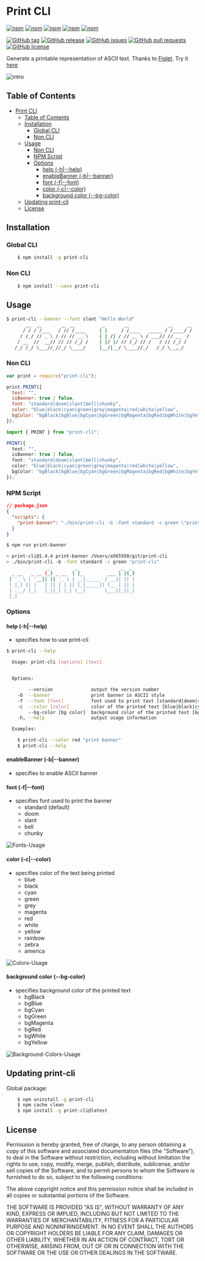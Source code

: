 <a id="markdown-print-cli" name="print-cli"></a>

# Print CLI

[![npm](https://img.shields.io/npm/v/print-cli.svg?style=plastic)](https://www.npmjs.com/package/print-cli)
[![npm](https://img.shields.io/npm/dw/print-cli.svg?style=plastic)](https://www.npmjs.com/package/print-cli)
[![npm](https://img.shields.io/npm/dm/print-cli.svg?style=plastic)](https://www.npmjs.com/package/print-cli)
[![npm](https://img.shields.io/npm/dy/print-cli.svg?style=plastic)](https://www.npmjs.com/package/print-cli)
[![npm](https://img.shields.io/npm/dt/print-cli.svg?style=plastic)](https://www.npmjs.com/package/print-cli)

[![GitHub tag](https://img.shields.io/github/tag/sridharmallela/print-cli.svg?style=plastic)](https://github.com/sridharmallela/print-cli/tags)
[![GitHub release](https://img.shields.io/github/release/sridharmallela/print-cli.svg?style=plastic)](https://github.com/sridharmallela/print-cli/releases)
[![GitHub issues](https://img.shields.io/github/issues/sridharmallela/print-cli.svg?style=plastic)](https://github.com/sridharmallela/print-cli/issues)
[![GitHub pull requests](https://img.shields.io/github/issues-pr/sridharmallela/print-cli.svg?style=plastic)](https://github.com/sridharmallela/print-cli/pulls)
[![GitHub license](https://img.shields.io/badge/license-MIT-blue.svg?style=plastic)](https://raw.githubusercontent.com/sridharmallela/print-cli/master/LICENSE)

Generate a printable representation of ASCII text. Thanks to [Figlet](https://www.npmjs.com/package/figlet). Try it [here](http://patorjk.com/software/taag/#p=display&f=Graffiti&t=Type%20Something%20)

![intro](https://github.com/sridharmallela/print-cli/blob/master/assets/intro.gif?raw=true)

<a id="markdown-table-of-contents" name="table-of-contents"></a>

## Table of Contents

<!-- TOC -->

- [Print CLI](#print-cli)
  - [Table of Contents](#table-of-contents)
  - [Installation](#installation)
    - [Global CLI](#global-cli)
    - [Non CLI](#non-cli)
  - [Usage](#usage)
    - [Non CLI](#non-cli-1)
    - [NPM Script](#npm-script)
    - [Options](#options)
      - [help (-h|--help)](#help--h--help)
      - [enableBanner (-b|--banner)](#enablebanner--b--banner)
      - [font (-f|--font)](#font--f--font)
      - [color (-c|--color)](#color--c--color)
      - [background color (--bg-color)](#background-color---bg-color)
  - [Updating print-cli](#updating-print-cli)
  - [License](#license)

<!-- /TOC -->

<a id="markdown-installation" name="installation"></a>

## Installation

<a id="markdown-global-cli" name="global-cli"></a>

### Global CLI

```bash
    $ npm install -g print-cli
```

<a id="markdown-non-cli" name="non-cli"></a>

### Non CLI

```bash
    $ npm install --save print-cli
```

<a id="markdown-usage" name="usage"></a>

## Usage

```bash
$ print-cli --banner --font slant "Hello World"
       __  __       __ __          _       __              __     __
      / / / /___   / // /____     | |     / /____   _____ / /____/ /
     / /_/ // _ \ / // // __ \    | | /| / // __ \ / ___// // __  /
    / __  //  __// // // /_/ /    | |/ |/ // /_/ // /   / // /_/ /
   /_/ /_/ \___//_//_/ \____/     |__/|__/ \____//_/   /_/ \__,_/

```

<a id="markdown-non-cli-1" name="non-cli-1"></a>

### Non CLI

```js
var print = require("print-cli");

print.PRINT({
  text: "",
  isBanner: true | false,
  font: "standard|doom|slant|bell|chunky",
  color: "blue|black|cyan|green|grey|magenta|red|white|yellow",
  bgColor: "bgBlack|bgBlue|bgCyan|bgGreen|bgMagenta|bgRed|bgWhite|bgYellow"
});
```

```ts
import { PRINT } from "print-cli";

PRINT({
  text: "",
  isBanner: true | false,
  font: "standard|doom|slant|bell|chunky",
  color: "blue|black|cyan|green|grey|magenta|red|white|yellow",
  bgColor: "bgBlack|bgBlue|bgCyan|bgGreen|bgMagenta|bgRed|bgWhite|bgYellow"
});
```

<a id="markdown-npm-script" name="npm-script"></a>

### NPM Script

```json
// package.json
{
  "scripts": {
    "print-banner": "./bin/print-cli -b -font standard -c green \"print-cli\""
  }
}
```

```bash
$ npm run print-banner

> print-cli@1.4.4 print-banner /Users/a565550/git/print-cli
> ./bin/print-cli -b -font standard -c green "print-cli"
               _         _                _  _
  _ __   _ __ (_) _ __  | |_         ___ | |(_)
 | '_ \ | '__|| || '_ \ | __|_____  / __|| || |
 | |_) || |   | || | | || |_|_____|| (__ | || |
 | .__/ |_|   |_||_| |_| \__|       \___||_||_|
 |_|

```

<a id="markdown-options" name="options"></a>

### Options

<a id="markdown-help--h--help" name="help--h--help"></a>

#### help (-h|--help)

- specifies how to use print-cli

```bash
$ print-cli --help

  Usage: print-cli [options] [text]


  Options:

        --version              output the version number
    -b  --banner               print banner in ASCII style
    -f  --font [font]          font used to print text [standard|doom|slant|bell|chunky]
    -c  --color [color]        color of the printed text [blue|black|cyan|green|grey|magenta|red|white|yellow|rainbow|zebra|america]
        --bg-color [bg color]  background color of the printed text [bgBlack|bgBlue|bgCyan|bgGreen|bgMagenta|bgRed|bgWhite|bgYellow]
    -h, --help                 output usage information

  Examples:

    $ print-cli --color red "print banner"
    $ print-cli --help
```

<a id="markdown-enablebanner--b--banner" name="enablebanner--b--banner"></a>

#### enableBanner (-b|--banner)

- specifies to enable ASCII banner

<a id="markdown-font--f--font" name="font--f--font"></a>

#### font (-f|--font)

- specifies font used to print the banner
  - standard (default)
  - doom
  - slant
  - bell
  - chunky

![Fonts-Usage](https://github.com/sridharmallela/print-cli/blob/master/assets/fonts.gif?raw=true)

<a id="markdown-color--c--color" name="color--c--color"></a>

#### color (-c|--color)

- specifies color of the text being printed
  - blue
  - black
  - cyan
  - green
  - grey
  - magenta
  - red
  - white
  - yellow
  - rainbow
  - zebra
  - america

![Colors-Usage](https://github.com/sridharmallela/print-cli/blob/master/assets/colors.gif?raw=true)

<a id="markdown-background-color---bg-color" name="background-color---bg-color"></a>

#### background color (--bg-color)

- specifies background color of the printed text
  - bgBlack
  - bgBlue
  - bgCyan
  - bgGreen
  - bgMagenta
  - bgRed
  - bgWhite
  - bgYellow

![Background-Colors-Usage](https://github.com/sridharmallela/print-cli/blob/master/assets/bg-colors.gif?raw=true)

<a id="markdown-updating-print-cli" name="updating-print-cli"></a>

## Updating print-cli

Global package:

```bash
    $ npm uninstall -g print-cli
    $ npm cache clean
    $ npm install -g print-cli@latest
```

<a id="markdown-license" name="license"></a>

## License

Permission is hereby granted, free of charge, to any person obtaining a copy
of this software and associated documentation files (the "Software"), to deal
in the Software without restriction, including without limitation the rights
to use, copy, modify, merge, publish, distribute, sublicense, and/or sell
copies of the Software, and to permit persons to whom the Software is
furnished to do so, subject to the following conditions:

The above copyright notice and this permission notice shall be included in all
copies or substantial portions of the Software.

THE SOFTWARE IS PROVIDED "AS IS", WITHOUT WARRANTY OF ANY KIND, EXPRESS OR
IMPLIED, INCLUDING BUT NOT LIMITED TO THE WARRANTIES OF MERCHANTABILITY,
FITNESS FOR A PARTICULAR PURPOSE AND NONINFRINGEMENT. IN NO EVENT SHALL THE
AUTHORS OR COPYRIGHT HOLDERS BE LIABLE FOR ANY CLAIM, DAMAGES OR OTHER
LIABILITY, WHETHER IN AN ACTION OF CONTRACT, TORT OR OTHERWISE, ARISING FROM,
OUT OF OR IN CONNECTION WITH THE SOFTWARE OR THE USE OR OTHER DEALINGS IN THE
SOFTWARE.
